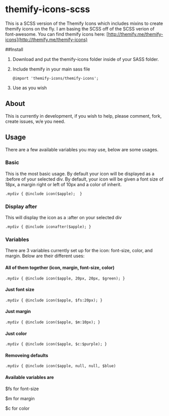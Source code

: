 themify-icons-scss
==================

This is a SCSS version of the Themify Icons which includes mixins to create themify icons on the fly. I am basing the SCSS off of the SCSS verion of font-awesome. You can find themify icons here: [http://themify.me/themify-icons](http://themify.me/themify-icons)

##Install
1. Download and put the themify-icons folder inside of your SASS folder.
2. Include themify in your main sass file  

	```
	@import 'themify-icons/themify-icons';

	```
3. Use as you wish

## About
This is currently in development, if you wish to help, please comment, fork, create issues, w/e you need.


## Usage
There are a few available variables you may use, below are some usages.

### Basic
This is the most basic usage. By default your icon will be displayed as a :before of your selected div. By default, your icon will be given  a font size of 18px, a margin right or left of 10px and a color of inherit.

```
.mydiv { @include icon($apple);  }
```

### Display after
This will display the icon as a :after on your selected div

```
.mydiv { @include iconafter($apple); }
```

### Variables
There are 3 variables currently set up for the icon: font-size, color, and margin. Below are their different uses:

#### All of them together (icon, margin, font-size, color)

```
.mydiv { @include icon($apple, 20px, 20px, $green); }
```

#### Just font size
```
.mydiv { @include icon($apple, $fs:20px); }
```
#### Just margin
```
.mydiv { @include icon($apple, $m:10px); }
```
#### Just color
```
.mydiv { @include icon($apple, $c:$purple); }
```
#### Removeing defaults

```
.mydiv { @include icon($apple, null, null, $blue)
```

#### Available variables are
$fs for font-size

$m for margin

$c for color
